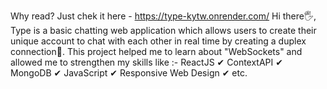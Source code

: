 Why read? Just chek it here - https://type-kytw.onrender.com/
Hi there🖐, Type is a basic chatting web application which allows users to create their unique account to chat with each other in real time by creating a duplex connection🤝. This project helped me to learn about "WebSockets" and allowed me to strengthen my skills like :- 
ReactJS ✔
ContextAPI ✔
MongoDB ✔
JavaScript ✔
Responsive Web Design ✔
etc.
